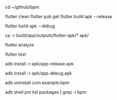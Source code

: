 cd ~/github/bpm 

flutter clean
flutter pub get
flutter build apk --release 

flutter build apk --debug

cp -r build/app/outputs/flutter-apk/* apk/

flutter analyze

flutter test

adb install -r apk/app-release.apk

adb install -r apk/app-debug.apk

adb uninstall com.example.bpm

 adb shell pm list packages | grep -i bpm



